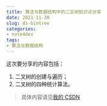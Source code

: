 ```yaml
---
title: 算法与数据结构中的二叉树知识点分享
date: 2021-11-30
slug: ds-bintree
categories:
- note4dev
tags:
- 算法与数据结构
---
```


这次要分享的内容包括：

1. 二叉树的创建与遍历；
2. 二叉树的四种统计算法。

> 具体内容请见[我的 CSDN](https://blog.csdn.net/LWanTao/article/details/121625661)
